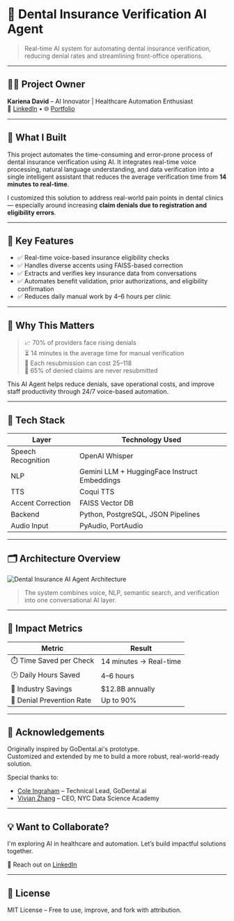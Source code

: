 # 🦷 Dental Insurance Verification AI Agent

> Real-time AI system for automating dental insurance verification, reducing denial rates and streamlining front-office operations.

---

## 👩‍💻 Project Owner  
**Kariena David** – AI Innovator | Healthcare Automation Enthusiast  
💼 [LinkedIn](https://www.linkedin.com/in/karienad) • 🌐 [Portfolio](https://your-portfolio-site.com)

---

## 🧠 What I Built

This project automates the time-consuming and error-prone process of dental insurance verification using AI. It integrates real-time voice processing, natural language understanding, and data verification into a single intelligent assistant that reduces the average verification time from **14 minutes to real-time**.

I customized this solution to address real-world pain points in dental clinics — especially around increasing **claim denials due to registration and eligibility errors**.

---

## 🎯 Key Features

- ✅ Real-time voice-based insurance eligibility checks
- ✅ Handles diverse accents using FAISS-based correction
- ✅ Extracts and verifies key insurance data from conversations
- ✅ Automates benefit validation, prior authorizations, and eligibility confirmation
- ✅ Reduces daily manual work by 4–6 hours per clinic

---

## 🏥 Why This Matters

> 📈 70% of providers face rising denials  
> ⏳ 14 minutes is the average time for manual verification  
> 💸 Each resubmission can cost $25–$118  
> 🧾 65% of denied claims are never resubmitted

This AI Agent helps reduce denials, save operational costs, and improve staff productivity through 24/7 voice-based automation.

---

## 🧰 Tech Stack

| Layer                | Technology Used                             |
|---------------------|---------------------------------------------|
| Speech Recognition  | OpenAI Whisper                              |
| NLP                 | Gemini LLM + HuggingFace Instruct Embeddings|
| TTS                 | Coqui TTS                                    |
| Accent Correction   | FAISS Vector DB                             |
| Backend             | Python, PostgreSQL, JSON Pipelines          |
| Audio Input         | PyAudio, PortAudio                          |

---

## 🗂️ Architecture Overview

![Dental Insurance AI Agent Architecture](https://github.com/newking9088/dental_office_ai_agent/blob/main/ai_agent_architecture.png)

> The system combines voice, NLP, semantic search, and verification into one conversational AI layer.

---

## 🚀 Impact Metrics

| Metric                     | Result                 |
|---------------------------|------------------------|
| ⏱️ Time Saved per Check    | 14 minutes → Real-time |
| 🕑 Daily Hours Saved        | 4–6 hours              |
| 💸 Industry Savings        | $12.8B annually         |
| 🚫 Denial Prevention Rate  | Up to 90%              |

---

## 🙌 Acknowledgements

Originally inspired by GoDental.ai's prototype.  
Customized and extended by me to build a more robust, real-world-ready solution.

Special thanks to:

- [Cole Ingraham](https://www.linkedin.com/in/cole-ingraham-05377b12/) – Technical Lead, GoDental.ai  
- [Vivian Zhang](https://www.linkedin.com/in/vivianszhang/) – CEO, NYC Data Science Academy

---

## 💡 Want to Collaborate?

I'm exploring AI in healthcare and automation. Let’s build impactful solutions together.

📩 Reach out on [LinkedIn](https://www.linkedin.com/in/drkarienadavid)

---

## 📌 License

MIT License – Free to use, improve, and fork with attribution.
